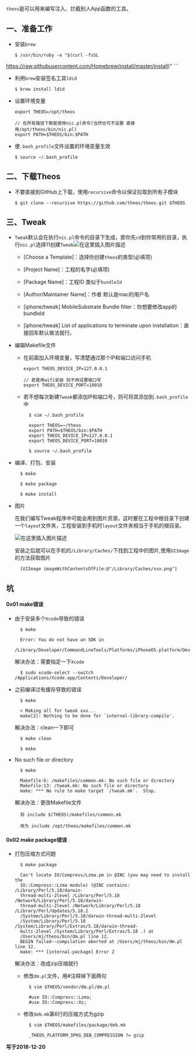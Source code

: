 `theos`是可以用来编写注入、拦截别人App函数的工具。

## 一、准备工作

- 安装`brew`

	```
	$ /usr/bin/ruby -e "$(curl -fsSL
https://raw.githubusercontent.com/Homebrew/install/master/install)"
	```
	
- 利用`brew`安装签名工具`ldid`

	```
	$ brew install ldid
	```
	
- 设置环境变量

	```
	export THEOS=/opt/theos

	// 在所有路径下都能使用nic.pl命令(当然也可不设置 直接用/opt/theos/bin/nic.pl)
	export PATH=$THEOS/bin:$PATH
	```

- 使`.bash_profile`文件设置的环境变量生效

	```
	$ source ~/.bash_profile
	```

## 二、下载Theos

- 不要直接到GitHub上下载，使用`recursive`命令以保证拉取到所有子模块

	```
	$ git clone --recursive https://github.com/theos/theos.git $THEOS
	```

## 三、Tweak

-  `Tweak`默认会在执行`nic.pl`命令的目录下生成，那你先`cd`到你常用的目录，执行`nic.pl`选择11创建`Tweak`![在这里插入图片描述](https://img-blog.csdnimg.cn/20181220213307573.png?x-oss-process=image/watermark,type_ZmFuZ3poZW5naGVpdGk,shadow_10,text_aHR0cHM6Ly9ibG9nLmNzZG4ubmV0L3FxMjQ0NTk2,size_16,color_FFFFFF,t_70)
	- [Choose a Template]：选择你创建`theos`的类型(必填项)
	
	- [Project Name]：工程的名字(必填项)
	- [Package Name]：工程ID 类似于`bundleId`
	- [Author/Maintainer Name]：作者 默认是mac的用户名
	- [iphone/tweak] MobileSubstrate Bundle filter：你想要修改app的bundleId
	- [iphone/tweak] List of applications to terminate upon installation：直接回车默认做法就行。

- 编辑Makefile文件
	
	- 在前面加入环境变量，写清楚通过那个IP和端口访问手机

		```
		export THEOS_DEVICE_IP=127.0.0.1

		// 若是用wifi安装 则不用设置端口号
		export THEOS_DEVICE_PORT=10010
		```
	
	- 若不想每次新建`Tweak`都添加IP和端口号，则可将其添加到`.bash_profile`中
	
	 		$ vim ~/.bash_profile
	 	
	 		export THEOS=~/theos
	 		export PATH=$THEOS/bin:$PATH
	 		export THEOS_DEVICE_IP=127.0.0.1
	 		export THEOS_DEVICE_PORT=10010
	 	
	 		$ source ~/.bash_profile
	 
- 编译、打包、安装

		$ make 
		
		$ make package 
		
		$ make install
		
- 图片

	在我们编写Tweak程序中可能会用到图片资源，这时要在工程中根目录下创建一个`layout`文件夹，工程安装到手机时`layout`文件夹相当于手机的根目录。
	
   ![在这里插入图片描述](https://img-blog.csdnimg.cn/20181220223458871.png)
   
   安装之后就可以在手机的`/Library/Caches/`下找到工程中的图片,使用`UIImage`的方法获取图片
   
   		[UIImage imageWithContentsOfFile:@"/Library/Caches/xxx.png"]

##  坑

#### 0x01 make错误 

- 由于安装多个`Xcode`导致的错误

		$ make
	
		Error: You do not have an SDK in 
		/Library/Developer/CommandLineTools/Platforms/iPhoneOS.platform/Developer/SDKs
	
 
 	解决办法：需要指定一下`Xcode`
 
		$ sudo xcode-select --switch /Applications/Xcode.app/Contents/Developer/

- 之前编译过有缓存导致的错误

		$ make
	
		> Making all for tweak xxx...
		make[2]: Nothing to be done for `internal-library-compile'.

	解决办法：clean一下即可
	
		$ make clean
		
		$ make
		
- No such file or directory

		$ make  
		       
		Makefile:6: /makefiles/common.mk: No such file or directory
		Makefile:13: /tweak.mk: No such file or directory
		make: *** No rule to make target `/tweak.mk'.  Stop.
		
	解决办法：更改Makefile文件
		
		将 include $(THEOS)/makefiles/common.mk
		
		改为 include /opt/theos/makefiles/common.mk
	
	
	
#### 0x02 make package错误

- 打包压缩方式问题

		$ make package
		
		Can't locate IO/Compress/Lzma.pm in @INC (you may need to install the
		IO::Compress::Lzma module) (@INC contains: /Library/Perl/5.18/darwin-
		thread-multi-2level /Library/Perl/5.18 /Network/Library/Perl/5.18/darwin-
		thread-multi-2level /Network/Library/Perl/5.18 /Library/Perl/Updates/5.18.2
		/System/Library/Perl/5.18/darwin-thread-multi-2level
		/System/Library/Perl/5.18 /System/Library/Perl/Extras/5.18/darwin-thread-
		multi-2level /System/Library/Perl/Extras/5.18 .) at
		/Users/mj/theos/bin/dm.pl line 12.
		BEGIN failed--compilation aborted at /Users/mj/theos/bin/dm.pl line 12.
		make: *** [internal-package] Error 2
	
	解决办法：改成zip压缩就行
	
	- 修改`dm.pl`文件，用#注释掉下面两句
		
		 
			$ vim $THEOS/vendor/dm.pl/dm.pl
			
			#use IO::Compress::Lzma;
			#use IO::Compress::Xz;
			
	- 修改`deb.mk`第6行的压缩方式为gzip
					 
			$ vim $THEOS/makefiles/package/deb.mk
			
			_THEOS_PLATFORM_DPKG_DEB_COMPRESSION ?= gzip
			
**写于2018-12-20**

